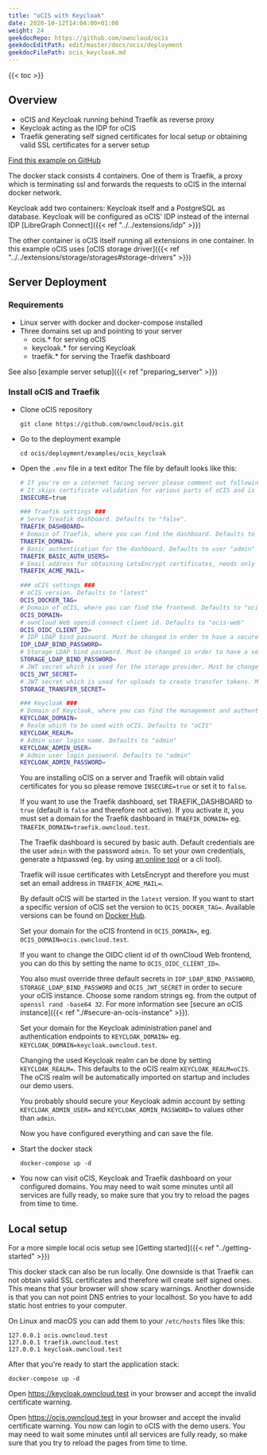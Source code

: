 ```yaml
---
title: "oCIS with Keycloak"
date: 2020-10-12T14:04:00+01:00
weight: 24
geekdocRepo: https://github.com/owncloud/ocis
geekdocEditPath: edit/master/docs/ocis/deployment
geekdocFilePath: ocis_keycloak.md
---
```


{{< toc >}}

## Overview

* oCIS and Keycloak running behind Traefik as reverse proxy
* Keycloak acting as the IDP for oCIS
* Traefik generating self signed certificates for local setup or obtaining valid SSL certificates for a server setup

[Find this example on GitHub](https://github.com/owncloud/ocis/tree/master/deployments/examples/ocis_keycloak)

The docker stack consists 4 containers. One of them is Traefik, a proxy which is terminating ssl and forwards the requests to oCIS in the internal docker network.

Keycloak add two containers: Keycloak itself and a PostgreSQL as database. Keycloak will be configured as oCIS' IDP instead of the internal IDP [LibreGraph Connect]({{< ref "../../extensions/idp" >}})

The other container is oCIS itself running all extensions in one container. In this example oCIS uses [oCIS storage driver]({{< ref "../../extensions/storage/storages#storage-drivers" >}})

## Server Deployment

### Requirements

* Linux server with docker and docker-compose installed
* Three domains set up and pointing to your server
  - ocis.* for serving oCIS
  - keycloak.* for serving Keycloak
  - traefik.* for serving the Traefik dashboard

See also [example server setup]({{< ref "preparing_server" >}})


### Install oCIS and Traefik

* Clone oCIS repository

  `git clone https://github.com/owncloud/ocis.git`

* Go to the deployment example

  `cd ocis/deployment/examples/ocis_keycloak`

* Open the `.env` file in a text editor
  The file by default looks like this:
  ```bash
  # If you're on a internet facing server please comment out following line.
  # It skips certificate validation for various parts of oCIS and is needed if you use self signed certificates.
  INSECURE=true

  ### Traefik settings ###
  # Serve Treafik dashboard. Defaults to "false".
  TRAEFIK_DASHBOARD=
  # Domain of Traefik, where you can find the dashboard. Defaults to "traefik.owncloud.test"
  TRAEFIK_DOMAIN=
  # Basic authentication for the dashboard. Defaults to user "admin" and password "admin"
  TRAEFIK_BASIC_AUTH_USERS=
  # Email address for obtaining LetsEncrypt certificates, needs only be changed if this is a public facing server
  TRAEFIK_ACME_MAIL=

  ### oCIS settings ###
  # oCIS version. Defaults to "latest"
  OCIS_DOCKER_TAG=
  # Domain of oCIS, where you can find the frontend. Defaults to "ocis.owncloud.test"
  OCIS_DOMAIN=
  # ownCloud Web openid connect client id. Defaults to "ocis-web"
  OCIS_OIDC_CLIENT_ID=
  # IDP LDAP bind password. Must be changed in order to have a secure oCIS. Defaults to "idp".
  IDP_LDAP_BIND_PASSWORD=
  # Storage LDAP bind password. Must be changed in order to have a secure oCIS. Defaults to "reva".
  STORAGE_LDAP_BIND_PASSWORD=
  # JWT secret which is used for the storage provider. Must be changed in order to have a secure oCIS. Defaults to "Pive-Fumkiu4"
  OCIS_JWT_SECRET=
  # JWT secret which is used for uploads to create transfer tokens. Must be changed in order to have a secure oCIS. Defaults to "replace-me-with-a-transfer-secret"
  STORAGE_TRANSFER_SECRET=

  ### Keycloak ###
  # Domain of Keycloak, where you can find the management and authentication frontend. Defaults to "keycloak.owncloud.test"
  KEYCLOAK_DOMAIN=
  # Realm which to be used with oCIS. Defaults to "oCIS"
  KEYCLOAK_REALM=
  # Admin user login name. Defaults to "admin"
  KEYCLOAK_ADMIN_USER=
  # Admin user login password. Defaults to "admin"
  KEYCLOAK_ADMIN_PASSWORD=

  ```

  You are installing oCIS on a server and Traefik will obtain valid certificates for you so please remove `INSECURE=true` or set it to `false`.

  If you want to use the Traefik dashboard, set TRAEFIK_DASHBOARD to `true` (default is `false` and therefore not active). If you activate it, you must set a domain for the Traefik dashboard in `TRAEFIK_DOMAIN=` eg. `TRAEFIK_DOMAIN=traefik.owncloud.test`.

  The Traefik dashboard is secured by basic auth. Default credentials are the user `admin` with the password `admin`. To set your own credentials, generate a htpasswd (eg. by using [an online tool](https://htpasswdgenerator.de/) or a cli tool).

  Traefik will issue certificates with LetsEncrypt and therefore you must set an email address in `TRAEFIK_ACME_MAIL=`.

  By default oCIS will be started in the `latest` version. If you want to start a specific version of oCIS set the version to `OCIS_DOCKER_TAG=`. Available versions can be found on [Docker Hub](https://hub.docker.com/r/owncloud/ocis/tags?page=1&ordering=last_updated).

  Set your domain for the oCIS frontend in `OCIS_DOMAIN=`, eg. `OCIS_DOMAIN=ocis.owncloud.test`.

  If you want to change the OIDC client id of th ownCloud Web frontend, you can do this by setting the name to `OCIS_OIDC_CLIENT_ID=`.

  You also must override three default secrets in `IDP_LDAP_BIND_PASSWORD`, `STORAGE_LDAP_BIND_PASSWORD` and `OCIS_JWT_SECRET` in order to secure your oCIS instance. Choose some random strings eg. from the output of `openssl rand -base64 32`. For more information see [secure an oCIS instance]({{< ref "./#secure-an-ocis-instance" >}}).

  Set your domain for the Keycloak administration panel and authentication endpoints to `KEYCLOAK_DOMAIN=` eg. `KEYCLOAK_DOMAIN=keycloak.owncloud.test`.

  Changing the used Keycloak realm can be done by setting `KEYCLOAK_REALM=`. This defaults to the oCIS realm `KEYCLOAK_REALM=oCIS`. The oCIS realm will be automatically imported on startup and includes our demo users.

  You probably should secure your Keycloak admin account by setting `KEYCLOAK_ADMIN_USER=` and `KEYCLOAK_ADMIN_PASSWORD=` to values other than `admin`.

  Now you have configured everything and can save the file.

* Start the docker stack

  `docker-compose up -d`

* You now can visit oCIS, Keycloak and Traefik dashboard on your configured domains. You may need to wait some minutes until all services are fully ready, so make sure that you try to reload the pages from time to time.

## Local setup
For a more simple local ocis setup see [Getting started]({{< ref "../getting-started" >}})

This docker stack can also be run locally. One downside is that Traefik can not obtain valid SSL certificates and therefore will create self signed ones. This means that your browser will show scary warnings. Another downside is that you can not point DNS entries to your localhost. So you have to add static host entries to your computer.

On Linux and macOS you can add them to your `/etc/hosts` files like this:
```
127.0.0.1 ocis.owncloud.test
127.0.0.1 traefik.owncloud.test
127.0.0.1 keycloak.owncloud.test
```

After that you're ready to start the application stack:

`docker-compose up -d`

Open https://keycloak.owncloud.test in your browser and accept the invalid certificate warning.

Open https://ocis.owncloud.test in your browser and accept the invalid certificate warning. You now can login to oCIS with the demo users. You may need to wait some minutes until all services are fully ready, so make sure that you try to reload the pages from time to time.
